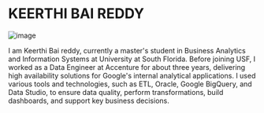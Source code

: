 # KEERTHI BAI REDDY

![image](https://github.com/Keerthibaireddy/Introduction/assets/122506763/dfcea85a-df23-4400-bc05-9675bae503e0)

I am Keerthi Bai reddy, currently a master's student in Business Analytics and Information Systems at University at South Florida. Before joining USF, I worked as a Data Engineer at Accenture for about three years, delivering high availability solutions for Google's internal analytical applications. I used various tools and technologies, such as ETL, Oracle, Google BigQuery, and Data Studio, to ensure data quality, perform transformations, build dashboards, and support key business decisions.



